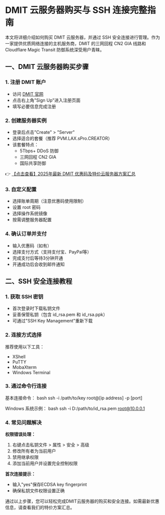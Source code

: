 # DMIT 云服务器购买与 SSH 连接完整指南

本文将详细介绍如何购买 DMIT 云服务器，并通过 SSH 安全连接进行管理。作为一家提供优质网络连接的主机服务商，DMIT 的三网回程 CN2 GIA 线路和 Cloudflare Magic Transit 防御系统深受用户青睐。

## 一、DMIT 云服务器购买步骤

### 1. 注册 DMIT 账户
- 访问 [DMIT 官网](https://bit.ly/dmit_coupon)
- 点击右上角"Sign Up"进入注册页面
- 填写必要信息完成注册

### 2. 创建服务器实例
- 登录后点击"Create" > "Server"
- 选择适合的套餐（推荐 PVM.LAX.sPro.CREATOR）
- 该套餐特点：
  - 5Tbps+ DDoS 防御
  - 三网回程 CN2 GIA
  - 国际共享防御

👉 [【点击查看】2025年最新 DMIT 优惠码及特价云服务器方案汇总](https://bit.ly/dmit_coupon)

### 3. 自定义配置
- 选择账单周期（注意优惠码使用限制）
- 设置 root 密码
- 选择操作系统镜像
- 按需调整服务器配置

### 4. 确认订单并支付
- 输入优惠码（如有）
- 选择支付方式（支持支付宝、PayPal等）
- 完成支付后等待3分钟开通
- 开通成功后会收到邮件通知

## 二、SSH 安全连接教程

### 1. 获取 SSH 密钥
- 首次登录时下载私钥文件
- 妥善保管私钥（包含 id_rsa.pem 和 id_rsa.ppk）
- 可通过"SSH Key Management"重新下载

### 2. 连接方式选择
推荐使用以下工具：
- XShell
- PuTTY
- MobaXterm
- Windows Terminal

### 3. 通过命令行连接
基本连接命令：
bash
ssh -i /path/to/key root@[ip address] -p [port]

Windows 系统示例：
bash
ssh -i D:/path/to/id_rsa.pem root@10.0.0.1

### 4. 常见问题解决
**权限错误处理：**
1. 右键点击私钥文件 > 属性 > 安全 > 高级
2. 修改所有者为当前用户
3. 禁用继承权限
4. 添加当前用户并设置完全控制权限

**首次连接提示：**
- 输入"yes"保存ECDSA key fingerprint
- 确保私钥文件权限设置正确

通过以上步骤，您可以轻松完成DMIT云服务器的购买和安全连接。如需最新优惠信息，请查看我们的特价方案汇总。